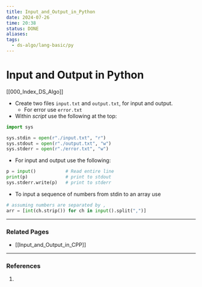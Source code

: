 ```yaml
---
title: Input_and_Output_in_Python
date: 2024-07-26
time: 20:38
status: DONE
aliases: 
tags:
  - ds-algo/lang-basic/py
---
```

# Input and Output in Python

[[000_Index_DS_Algo]]

- Create two files `input.txt` and `output.txt`, for input and output.
	- For error use `error.txt`
- Within _script_ use the following at the top:

```python
import sys

sys.stdin = open(r"./input.txt", "r")
sys.stdout = open(r"./output.txt", "w")
sys.stderr = open(r"./error.txt", "w")
```

- For input and output use the following:

```python
p = input()           # Read entire line
print(p)              # print to stdout
sys.stderr.write(p)   # print to stderr
```

- To input a sequence of numbers from stdin to an array use

```python
# assuming numbers are separated by ,
arr = [int(ch.strip()) for ch in input().split(",")]
```

---
### Related Pages

- [[Input_and_Output_in_CPP]]

---
### References

1. 
